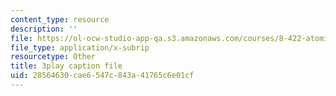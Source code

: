 ```yaml
---
content_type: resource
description: ''
file: https://ol-ocw-studio-app-qa.s3.amazonaws.com/courses/8-422-atomic-and-optical-physics-ii-spring-2013/28564630cae6547c843a41765c6e01cf_A75xAGO3ZEY.vtt
file_type: application/x-subrip
resourcetype: Other
title: 3play caption file
uid: 28564630-cae6-547c-843a-41765c6e01cf
---
```

